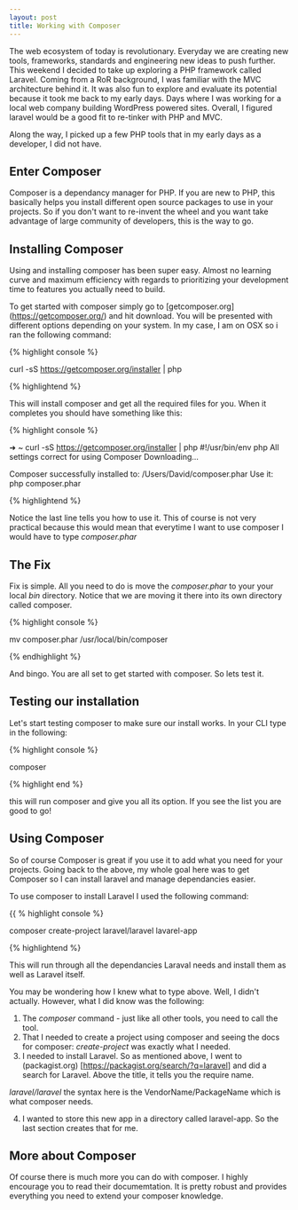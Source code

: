 ```yaml
---
layout: post
title: Working with Composer
---
```


The web ecosystem of today is revolutionary. Everyday we are creating new tools, frameworks, standards and engineering new ideas to push further. This weekend I decided to take up exploring a PHP framework called Laravel. Coming from a RoR background, I was familiar with the MVC architecture behind it. It was also fun to explore and evaluate its potential because it took me back to my early days. Days where I was working for a local web company building WordPress powered sites. Overall, I figured laravel would be a good fit to re-tinker with PHP and MVC.

Along the way, I picked up a few PHP tools that in my early days as a developer, I did not have. 

## Enter Composer

Composer is a dependancy manager for PHP. If you are new to PHP, this basically helps you install different open source packages to use in your projects. So if you don't want to re-invent the wheel and you want take advantage of large community of developers, this is the way to go.

## Installing Composer

Using and installing composer has been super easy. Almost no learning curve and maximum efficiency with regards to prioritizing your development time to features you actually need to build.

To get started with composer simply go to [getcomposer.org] (https://getcomposer.org/) and hit download. You will be presented with different options depending on your system. In my case, I am on OSX so i ran the following command:

{% highlight console %}

curl -sS https://getcomposer.org/installer | php

{% highlightend %}

This will install composer and get all the required files for you. When it completes you should have something like this:

{% highlight console %}

➜  ~  curl -sS https://getcomposer.org/installer | php
#!/usr/bin/env php
All settings correct for using Composer
Downloading...


Composer successfully installed to: /Users/David/composer.phar
Use it: php composer.phar

{% highlightend %}

Notice the last line tells you how to use it. This of course is not very practical because this would mean that everytime I want to use composer I would have to type *composer.phar*

## The Fix

Fix is simple. All you need to do is move the *composer.phar* to your your local *bin* directory. Notice that we are moving it there into its own directory called composer.

{% highlight console %}

mv composer.phar /usr/local/bin/composer

{% endhighlight %}

And bingo. You are all set to get started with composer. So lets test it.

## Testing our installation

Let's start testing composer to make sure our install works. In your CLI type in the following:

{% highlight console %}

composer

{% highlight end %}

this will run composer and give you all its option. If you see the list you are good to go!

## Using Composer

So of course Composer is great if you use it to add what you need for your projects. Going back to the above, my whole goal here was to get Composer so I can install laravel and manage dependancies easier.

To use composer to install Laravel I used the following command:

{{ % highlight console %}

composer create-project laravel/laravel lavarel-app

{% highlightend %}

This will run through all the dependancies Laraval needs and install them as well as Laravel itself.

You may be wondering how I knew what to type above. Well, I didn't actually. However, what I did know was the following:

1. The *composer* command - just like all other tools, you need to call the tool.
2. That I needed to create a project using composer and seeing the docs for composer: *create-project* was exactly what I needed.
3. I needed to install Laravel. So as mentioned above, I went to (packagist.org) [https://packagist.org/search/?q=laravel] and did a search for Laravel. Above the title, it tells you the require name.

*laravel/laravel* the syntax here is the VendorName/PackageName which is what composer needs.

4. I wanted to store this new app in a directory called laravel-app. So the last section creates that for me.

## More about Composer

Of course there is much more you can do with composer. I highly encourage you to read their documemtation. It is pretty robust and provides everything you need to extend your composer knowledge.



 